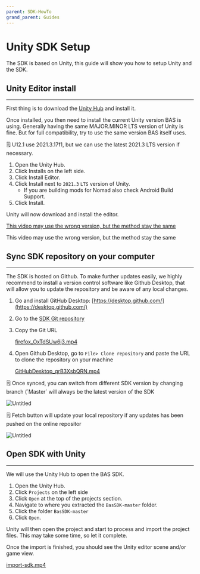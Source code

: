 ```yaml
---
parent: SDK-HowTo
grand_parent: Guides
---
```

# Unity SDK Setup

The SDK is based on Unity, this guide will show you how to setup Unity and the SDK.

## Unity Editor install

---

First thing is to download the [Unity Hub](https://public-cdn.cloud.unity3d.com/hub/prod/UnityHubSetup.exe) and install it.

Once installed, you then need to install the current Unity version BAS is using.
Generally having the same MAJOR.MINOR LTS version of Unity is fine. But for full compatibility, try to use the same version BAS itself uses.

<aside>
🗒️ U12.1 use 2021.3.17f1, but we can use the latest 2021.3 LTS version if necessary.

</aside>

1. Open the Unity Hub.
2. Click Installs on the left side.
3. Click Install Editor.
4. Click Install next to `2021.3` `LTS` version of Unity.
    - If you are building mods for Nomad also check Android Build Support.
5. Click Install.

Unity will now download and install the editor.

[This video may use the wrong version, but the method stay the same](Unity%20SDK%20Setup%204f14e579b2724ea9a38053af1158989b/editor-install.mp4)

This video may use the wrong version, but the method stay the same

## Sync SDK repository on your computer

---

The SDK is hosted on Github. To make further updates easily, we highly recommend to install a version control software like Github Desktop, that will allow you to update the repository and be aware of any local changes.

1. Go and install GitHub Desktop: [https://desktop.github.com/](https://desktop.github.com/)
2. Go to the [SDK Git repository](https://github.com/KospY/BasSDK)
3. Copy the Git URL
    
    [firefox_OxTdSUw6j3.mp4](Unity%20SDK%20Setup%204f14e579b2724ea9a38053af1158989b/firefox_OxTdSUw6j3.mp4)
    
4. Open Github Desktop, go to `File> Clone repository` and paste the URL to clone the repository on your machine
    
    [GitHubDesktop_qrB3XsbQRN.mp4](Unity%20SDK%20Setup%204f14e579b2724ea9a38053af1158989b/GitHubDesktop_qrB3XsbQRN.mp4)
    

<aside>
🗒️ Once synced, you can switch from different SDK version by changing branch (`Master` will always be the latest version of the SDK

![Untitled](Unity%20SDK%20Setup%204f14e579b2724ea9a38053af1158989b/Untitled.png)

</aside>

<aside>
🗒️ Fetch button will update your local repository if any updates has been pushed on the online repositor

![Untitled](Unity%20SDK%20Setup%204f14e579b2724ea9a38053af1158989b/Untitled%201.png)

</aside>

## Open SDK with Unity

---

We will use the Unity Hub to open the BAS SDK.

1. Open the Unity Hub.
2. Click `Projects` on the left side
3. Click `Open` at the top of the projects section.
4. Navigate to where you extracted the `BasSDK-master` folder.
5. Click the folder `BasSDK-master`
6. Click `Open`.

Unity will then open the project and start to process and import the project files. This may take some time, so let it complete.

Once the import is finished, you should see the Unity editor scene and/or game view.

[import-sdk.mp4](Unity%20SDK%20Setup%204f14e579b2724ea9a38053af1158989b/import-sdk.mp4)